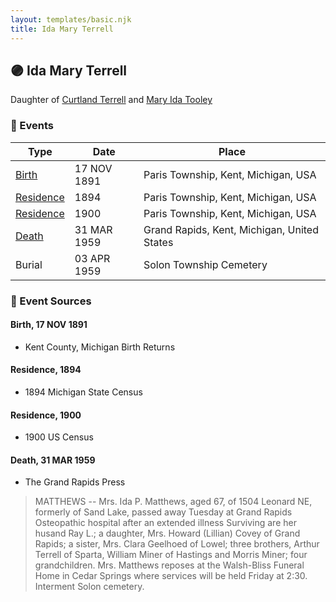 ```yaml
---
layout: templates/basic.njk
title: Ida Mary Terrell
---
```

## 🟣 Ida Mary Terrell

Daughter of [Curtland Terrell](/people/4/47972604) and [Mary Ida Tooley](/people/5/52009861)

### 📆 Events

Type | Date | Place
------ | ------ | ------
[Birth](#event-607d1718-405f-4f02-b588-be52b486a159) | 17 NOV 1891 | Paris Township, Kent, Michigan, USA
[Residence](#event-da2d28bf-2cda-4243-8ef9-39443be373bb) | 1894 | Paris Township, Kent, Michigan, USA
[Residence](#event-9aec0b6e-1ea7-418e-9e02-a4b8027cbc45) | 1900 | Paris Township, Kent, Michigan, USA
[Death](#event-f733d087-2253-4709-9911-d975836dc333) | 31 MAR 1959 | Grand Rapids, Kent, Michigan, United States
Burial | 03 APR 1959 | Solon Township Cemetery

### 📰 Event Sources

#### <a id="event-607d1718-405f-4f02-b588-be52b486a159"></a> Birth, 17 NOV 1891
* Kent County, Michigan Birth Returns

#### <a id="event-da2d28bf-2cda-4243-8ef9-39443be373bb"></a> Residence, 1894
* 1894 Michigan State Census

#### <a id="event-9aec0b6e-1ea7-418e-9e02-a4b8027cbc45"></a> Residence, 1900
* 1900 US Census

#### <a id="event-f733d087-2253-4709-9911-d975836dc333"></a> Death, 31 MAR 1959
* The Grand Rapids Press
>   
  > MATTHEWS -- Mrs. Ida P. Matthews, aged 67, of 1504 Leonard NE, formerly of Sand Lake, passed away Tuesday at Grand Rapids Osteopathic hospital after an extended illness Surviving are her husand Ray L.; a daughter, Mrs. Howard (Lillian) Covey of Grand Rapids; a sister, Mrs. Clara Geelhoed of Lowel; three brothers, Arthur Terrell of Sparta, William Miner of Hastings and Morris Miner; four grandchildren. Mrs. Matthews reposes at the Walsh-Bliss Funeral Home in Cedar Springs where services will be held Friday at 2:30. Interment Solon cemetery.
